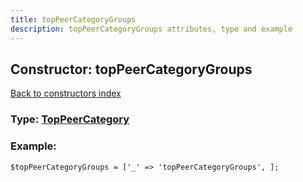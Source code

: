 ```yaml
---
title: topPeerCategoryGroups
description: topPeerCategoryGroups attributes, type and example
---
```

## Constructor: topPeerCategoryGroups  
[Back to constructors index](index.md)






### Type: [TopPeerCategory](../types/TopPeerCategory.md)


### Example:

```
$topPeerCategoryGroups = ['_' => 'topPeerCategoryGroups', ];
```